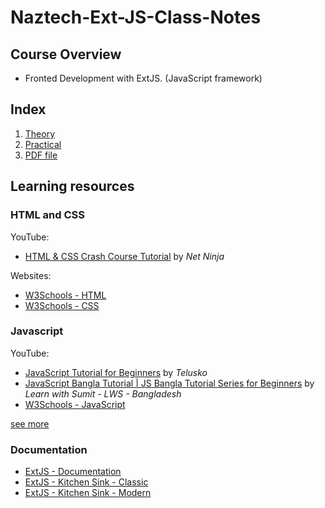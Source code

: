 # Naztech-Ext-JS-Class-Notes

## Course Overview

- Fronted Development with ExtJS. (JavaScript framework)

## Index

1. [Theory](./cw.md)
2. [Practical](./hw.md)
3. [PDF file](./pdf_files)

## Learning resources
### HTML and CSS

YouTube:

- [HTML & CSS Crash Course Tutorial](https://www.youtube.com/playlistlist=PL4cUxeGkcC9ivBf_eKCPIAYXWzLlPAm6G) by _Net Ninja_

Websites:

- [W3Schools - HTML](https://www.w3schools.com/html/default.asp)
- [W3Schools - CSS](https://www.w3schools.com/css/default.asp)

### Javascript

YouTube:

- [JavaScript Tutorial for Beginners](https://www.youtube.com/playlist?list=PLsyeobzWxl7rrvgG7MLNIMSTzVCDZZcT4) by _Telusko_
- [JavaScript Bangla Tutorial | JS Bangla Tutorial Series for Beginners](https://www.youtube.com/playlist?list=PLHiZ4m8vCp9OkrURufHpGUUTBjJhO9Ghy) by _Learn with Sumit - LWS - Bangladesh_
- [W3Schools - JavaScript](https://www.w3schools.com/js/)

[see more](./pdf_files/Learning_Resources.pdf)

### Documentation

- [ExtJS - Documentation](https://docs.sencha.com/extjs/7.6.0/)
- [ExtJS - Kitchen Sink - Classic](https://examples.sencha.com/extjs/7.6.0/examples/kitchensink/frame-index.html?classic#all)
- [ExtJS - Kitchen Sink - Modern](https://examples.sencha.com/extjs/7.6.0/examples/kitchensink/frame-index.html?modern#all)